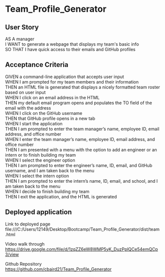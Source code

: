 # Team_Profile_Generator

## User Story

AS A manager  
I WANT to generate a webpage that displays my team's basic info  
SO THAT I have quick access to their emails and GitHub profiles

## Acceptance Criteria

GIVEN a command-line application that accepts user input  
WHEN I am prompted for my team members and their information  
THEN an HTML file is generated that displays a nicely formatted team roster based on user input  
WHEN I click on an email address in the HTML  
THEN my default email program opens and populates the TO field of the email with the address  
WHEN I click on the GitHub username  
THEN that GitHub profile opens in a new tab  
WHEN I start the application  
THEN I am prompted to enter the team manager’s name, employee ID, email address, and office number  
WHEN I enter the team manager’s name, employee ID, email address, and office number  
THEN I am presented with a menu with the option to add an engineer or an intern or to finish building my team  
WHEN I select the engineer option  
THEN I am prompted to enter the engineer’s name, ID, email, and GitHub username, and I am taken back to the menu  
WHEN I select the intern option  
THEN I am prompted to enter the intern’s name, ID, email, and school, and I am taken back to the menu  
WHEN I decide to finish building my team  
THEN I exit the application, and the HTML is generated
  
  
  ## Deployed application  
  
  
  Link to deployed page  
  file:///C:/Users/12149/Desktop/Bootcamp/Team_Profile_Generator/dist/team.html  

  Video walk through   
  https://drive.google.com/file/d/1zqZZ6eW8WMP5yK_DuzPplQCe54emQCp3/view  
  
  Github Repository  
  https://github.com/cbaird21/Team_Profile_Generator  
  




